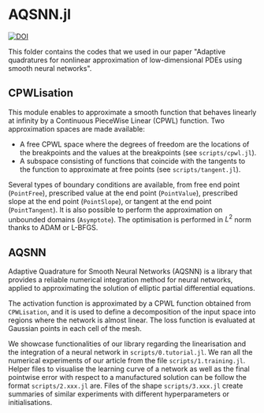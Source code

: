 # AQSNN.jl

[![DOI](https://zenodo.org/badge/614422884.svg)](https://zenodo.org/badge/latestdoi/614422884)

This folder contains the codes that we used in our paper "Adaptive quadratures for nonlinear approximation of low-dimensional PDEs using smooth neural networks".

## CPWLisation

This module enables to approximate a smooth function that behaves linearly at infinity by a Continuous PieceWise Linear (CPWL) function. Two approximation spaces are made available:

* A free CPWL space where the degrees of freedom are the locations of the breakpoints and the values at the breakpoints (see `scripts/cpwl.jl`).
* A subspace consisting of functions that coincide with the tangents to the function to approximate at free points (see `scripts/tangent.jl`).

Several types of boundary conditions are available, from free end point (`PointFree`), prescribed value at the end point (`PointValue`), prescribed slope at the end point (`PointSlope`), or tangent at the end point (`PointTangent`). It is also possible to perform the approximation on unbounded domains (`Asymptote`). The optimisation is performed in $L^2$ norm thanks to ADAM or L-BFGS.

## AQSNN

Adaptive Quadrature for Smooth Neural Networks (AQSNN) is a library that provides a reliable numerical integration method for neural networks, applied to approximating the solution of elliptic partial differential equations.

The activation function is approximated by a CPWL function obtained from `CPWLisation`, and it is used to define a decomposition of the input space into regions where the network is almost linear. The loss function is evaluated at Gaussian points in each cell of the mesh.

We showcase functionalities of our library regarding the linearisation and the integration of a neural network in `scripts/0.tutorial.jl`. We ran all the numerical experiments of our article from the file `scripts/1.training.jl`. Helper files to visualise the learning curve of a network as well as the final pointwise error with respect to a manufactured solution can be follow the format `scripts/2.xxx.jl` are. Files of the shape `scripts/3.xxx.jl` create summaries of similar experiments with different hyperparameters or initialisations.